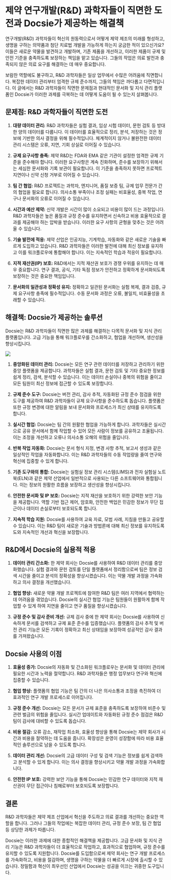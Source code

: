 # 제약 연구개발(R&D) 과학자들이 직면한 도전과 Docsie가 제공하는 해결책

연구개발(R&D) 과학자들이 혁신의 원동력으로서 어떻게 제약 제조의 미래를 형성하고, 생명을 구하는 의약품과 첨단 치료법 개발을 가능하게 하는지 궁금한 적이 있으신가요? 이들은 새로운 약물을 발견하고 개발하며, 기존 제품을 개선하고, 이러한 제품이 규제 및 안전 기준을 충족하도록 보장하는 책임을 맡고 있습니다. 그들의 작업은 의료 발전과 충족되지 않은 의료 요구를 해결하는 데 매우 중요합니다.

보람찬 역할에도 불구하고, R&D 과학자들은 일상 업무에서 수많은 어려움에 직면합니다. 복잡한 데이터 관리부터 엄격한 규제 준수까지, 그들의 책임은 까다롭고 다면적입니다. 이 글에서는 R&D 과학자들이 직면한 문제점과 현대적인 문서화 및 지식 관리 플랫폼인 Docsie가 이러한 과제를 극복하는 데 어떻게 도움이 될 수 있는지 살펴봅니다.

## 문제점: R&D 과학자들이 직면한 도전

1. **대량 데이터 관리:** R&D 과학자들은 실험 결과, 임상 시험 데이터, 문헌 검토 등 방대한 양의 데이터를 다룹니다. 이 데이터를 효율적으로 정리, 분석, 저장하는 것은 정보에 기반한 의사 결정을 위해 필수적입니다. 체계적이지 않거나 불완전한 데이터 관리 시스템은 오류, 지연, 기회 상실로 이어질 수 있습니다.

2. **규제 요구사항 충족:** 제약 R&D는 FDA와 EMA 같은 기관이 설정한 엄격한 규제 기준을 준수해야 합니다. 이러한 요구사항은 계속 진화하며, 준수를 보장하기 위해서는 세심한 문서화와 기록 보관이 필요합니다. 이 기준을 충족하지 못하면 프로젝트 지연이나 신약 신청 거부로 이어질 수 있습니다.

3. **팀 간 협업:** R&D 프로젝트는 과학자, 엔지니어, 품질 보증 팀, 규제 업무 전문가 간의 협업을 필요로 합니다. 의사소통 부족이나 조정 실패는 비효율성, 중복 작업, 연구나 문서화의 오류로 이어질 수 있습니다.

4. **시간과 예산 제약:** 신약 개발은 시간이 많이 소요되고 비용이 많이 드는 과정입니다. R&D 과학자들은 높은 품질과 규정 준수를 유지하면서 신속하고 비용 효율적으로 결과를 제공해야 하는 압박을 받습니다. 이러한 요구 사항의 균형을 맞추는 것은 어려울 수 있습니다.

5. **기술 발전에 적응:** 제약 산업은 인공지능, 기계학습, 자동화와 같은 새로운 기술을 빠르게 도입하고 있습니다. R&D 과학자들은 이러한 발전에 대해 최신 정보를 유지하고 이를 워크플로우에 통합해야 합니다. 이는 지속적인 학습과 적응이 필요합니다.

6. **지적 재산권(IP) 보호:** R&D에서는 지적 재산권 보호가 경쟁 우위를 유지하는 데 매우 중요합니다. 연구 결과, 공식, 기타 독점 정보가 안전하고 정확하게 문서화되도록 보장하는 것은 중요한 책임입니다.

7. **문서화의 일관성과 정확성 유지:** 정확하고 일관된 문서화는 실험 복제, 결과 검증, 규제 요구사항 충족에 필수적입니다. 수동 문서화 과정은 오류, 불일치, 비효율성을 초래할 수 있습니다.

## 해결책: Docsie가 제공하는 솔루션

Docsie는 R&D 과학자들이 직면한 많은 과제를 해결하는 다목적 문서화 및 지식 관리 플랫폼입니다. 고급 기능을 통해 워크플로우를 간소화하고, 협업을 개선하며, 생산성을 향상시킵니다.

![](https://cdn.docsie.io/workspace_PxAvC1Uenuc7ad6H3/doc_XyRNLa5cwc5POC0vL/file_j9vL1vpgEng1iqGj4/research_and_development_rd_scientists_2_e28b449f-4199-eda6-983c-35d5828007e9.jpg)

1. **중앙화된 데이터 관리:** Docsie는 모든 연구 관련 데이터를 저장하고 관리하기 위한 중앙 플랫폼을 제공합니다. 과학자들은 실험 결과, 문헌 검토 및 기타 중요한 정보를 쉽게 정리, 검색, 분석할 수 있습니다. 이는 데이터 손실이나 중복의 위험을 줄이고 모든 팀원이 최신 정보에 접근할 수 있도록 보장합니다.

2. **규제 준수 도구:** Docsie는 버전 관리, 감사 추적, 자동화된 규정 준수 점검을 위한 도구를 제공하여 R&D 과학자들이 규제 요구사항을 준수하도록 돕습니다. 플랫폼은 또한 규정 변경에 대한 알림을 보내 문서화와 프로세스가 최신 상태를 유지하도록 합니다.

3. **실시간 협업:** Docsie는 팀 간의 원활한 협업을 가능하게 합니다. 과학자들은 실시간으로 공유 문서에서 함께 작업할 수 있어 모든 사람이 정보를 공유하고 조율됩니다. 이는 조정을 개선하고 오류나 의사소통 오해의 위험을 줄입니다.

4. **반복 작업 자동화:** Docsie는 문서 형식 지정, 변경 사항 추적, 보고서 생성과 같은 일상적인 작업을 자동화합니다. 이는 R&D 과학자들의 수동 작업량을 줄여 연구와 혁신에 집중할 수 있게 합니다.

5. **기존 도구와의 통합:** Docsie는 실험실 정보 관리 시스템(LIMS)과 전자 실험실 노트북(ELN)과 같은 제약 산업에서 일반적으로 사용되는 다른 소프트웨어와 통합됩니다. 이는 정보의 원활한 흐름을 보장하고 생산성을 향상시킵니다.

6. **안전한 문서화 및 IP 보호:** Docsie는 지적 재산을 보호하기 위한 강력한 보안 기능을 제공합니다. 역할 기반 접근 제어, 암호화, 안전한 백업은 민감한 정보가 무단 접근이나 데이터 손실로부터 보호되도록 합니다.

7. **지속적 학습 지원:** Docsie를 사용하여 교육 자료, 모범 사례, 지침을 만들고 공유할 수 있습니다. 이는 R&D 팀이 새로운 기술과 방법론에 대해 최신 정보를 유지하도록 도와 지속적인 개선과 혁신을 보장합니다.

## R&D에서 Docsie의 실용적 적용

1. **데이터 관리 간소화:** 한 제약 회사는 Docsie를 사용하여 R&D 데이터 관리를 중앙화했습니다. 실험 결과와 문헌 검토를 단일 플랫폼에서 정리함으로써 팀은 정보 검색 시간을 줄이고 분석의 정확성을 향상시켰습니다. 이는 약물 개발 과정을 가속화하고 의사 결정을 개선했습니다.

2. **협업 향상:** 새로운 약물 개발 프로젝트에 참여한 R&D 팀은 여러 지역에서 협력하는 데 어려움을 겪었습니다. Docsie의 실시간 협업 기능은 팀원들이 원활하게 함께 작업할 수 있게 하여 지연을 줄이고 연구 품질을 향상시켰습니다.

3. **규정 준수 및 감사 준비 개선:** 규제 검사 중에 한 제약 회사는 Docsie를 사용하여 신속하게 문서를 검색하고 규제 표준 준수를 입증했습니다. 플랫폼의 감사 추적 및 버전 관리 기능은 모든 기록이 정확하고 최신 상태임을 보장하여 성공적인 감사 결과를 가져왔습니다.

## Docsie 사용의 이점

1. **효율성 증가:** Docsie의 자동화 및 간소화된 워크플로우는 문서화 및 데이터 관리에 필요한 시간과 노력을 절약합니다. R&D 과학자들은 행정 업무보다 연구와 혁신에 집중할 수 있습니다.

2. **협업 향상:** 플랫폼의 협업 기능은 팀 간의 더 나은 의사소통과 조정을 촉진하여 더 효과적인 연구 개발 프로세스로 이어집니다.

3. **규정 준수 개선:** Docsie는 모든 문서가 규제 표준을 충족하도록 보장하여 비준수 및 관련 벌금의 위험을 줄입니다. 실시간 업데이트와 자동화된 규정 준수 점검은 R&D 팀이 감사에 대비할 수 있도록 돕습니다.

4. **비용 절감:** 오류 감소, 재작업 최소화, 효율성 향상을 통해 Docsie는 제약 회사가 시간과 비용을 절약하는 데 도움을 줍니다. 확장성은 운영이 성장함에 따라 비용 효율적인 솔루션으로 남을 수 있도록 합니다.

5. **데이터 관리 개선:** Docsie의 고급 데이터 구성 및 검색 기능은 정보를 쉽게 검색하고 분석할 수 있게 합니다. 이는 의사 결정을 향상시키고 약물 개발 과정을 가속화합니다.

6. **안전한 IP 보호:** 강력한 보안 기능을 통해 Docsie는 민감한 연구 데이터와 지적 재산권이 무단 접근이나 침해로부터 보호되도록 보장합니다.

## 결론

R&D 과학자들은 제약 제조 산업에서 혁신을 주도하고 의료 결과를 개선하는 중요한 역할을 합니다. 그러나 그들의 작업에는 복잡한 데이터 관리, 규정 준수 보장, 팀 간 협업 등 상당한 과제가 따릅니다.

Docsie는 이러한 과제에 대한 종합적인 해결책을 제공합니다. 고급 문서화 및 지식 관리 기능은 R&D 과학자들이 더 효율적으로 작업하고, 효과적으로 협업하며, 규정 준수를 유지할 수 있도록 지원합니다. Docsie를 도입함으로써 제약 회사는 연구 개발 프로세스를 가속화하고, 비용을 절감하며, 생명을 구하는 약물을 더 빠르게 시장에 출시할 수 있습니다. 정밀함과 혁신이 최우선인 산업에서 Docsie는 성공을 이끄는 귀중한 도구입니다.